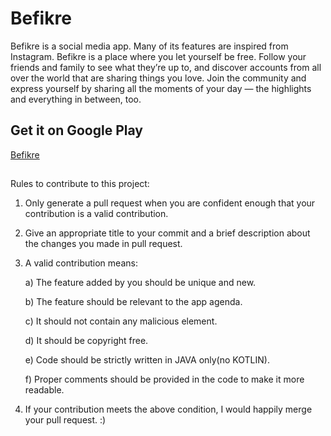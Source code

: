 # Befikre
Befikre is a social media app. Many of its features are inspired from Instagram.
Befikre is a place where you let yourself be free. Follow your friends and family to see what they’re up to, and discover accounts from all over the world that are sharing things you love. Join the community and express yourself by sharing all the moments of your day — the highlights and everything in between, too.


## Get it on Google Play
[Befikre](https://play.google.com/store/apps/details?id=com.seemantshekhar.befikre)

##
Rules to contribute to this project:
1. Only generate a pull request when you are confident enough that your contribution is a valid contribution.
2. Give an appropriate title to your commit and a brief description about the changes you made in pull request.
3. A valid contribution means:

    a) The feature added by you should be unique and new.

    b) The feature should be relevant to the app agenda.
    
    c) It should not contain any malicious element.
    
    d) It should be copyright free.
    
    e) Code should be strictly written in JAVA only(no KOTLIN).
    
    f) Proper comments should be provided in the code to make it more readable.

4. If your contribution meets the above condition, I would happily merge your pull request. :)
